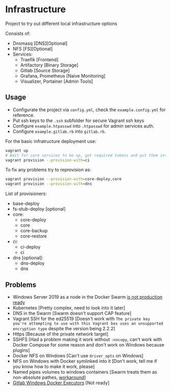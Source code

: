 # Infrastructure

Project to try out different local infrastructure options

Consists of:

* Dnsmasq [DNS][Optional]
* NFS [FS][Optional]
* Services:
  * Traefik [Frontend]
  * Artifactory [Binary Storage]
  * Gitlab [Source Storage]
  * Grafana, Prometheus [Naive Monitoring]
  * Visualizer, Portainer [Admin Tools]

## Usage

* Configurate the project via `config.yml`, check the `example.config.yml` for reference.
* Put ssh keys to the `.ssh` subfolder for secure Vagrant ssh keys
* Configure `example.htpasswd` into `.htpasswd` for admin services auth.
* Configure `example.gitlab.rb` into `gitlab.rb`.

For the basic infratructure deployment use:

```bash
vagrant up
# Wait for core services to be up, get required tokens and put them into the config [like gitlab runner token]
vagrant provision --provision-with=ci
```

To fix any problems try to reprovision as:

```bash
vagrant provision --provision-with=core-deploy,core
vagrant provision --provision-with=dns
```

List of provisioners:

* base-deploy
* fs-stub-deploy [optional]
* core:
  * core-deploy
  * core
  * core-backup
  * core-restore
* ci:
  * ci-deploy
  * ci
* dns [optional]:
  * dns-deploy
  * dns

## Problems

* Windows Server 2019 as a node in the Docker Swarm [is not production ready](https://github.com/moby/moby/issues/38498)
* Kubernetes [Pretty complex, need to look into it later]
* DNS in the Swarm [Swarm doesn't support CAP feature]
* Vagrant SSH for the ed25519 [Doesn't work with `The private key you're attempting to use with this Vagrant box uses an unsupported encryption type` despite the version being 2.2.2]
* Https [Because of the private network target]
* SSHFS [Had a problem making it work without `:nocopy`, can't work with Docker Compose for some reason and don't work on Windows because plugins]
* Docker NFS on Windows [Can't use `driver_opts` on Windows]
* NFS on Windows with Docker symlinked into it [Don't work, tell me if you know how to make it work, please]
* Named pipes volumes to windows containers [Swarm treats them as non-absolute pathes, [workaround](https://github.com/dockersamples/docker-swarm-visualizer#running-on-windows)]
* [Gitlab Windows Docker Executors](https://gitlab.com/gitlab-org/gitlab-runner/merge_requests/706) [Not ready]